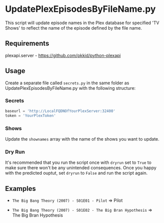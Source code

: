 # UpdatePlexEpisodesByFileName.py

This script will update episode names in the Plex database for specified 'TV Shows' to reflect the name of the episode defined by the file name.

## Requirements
plexapi.server - https://github.com/pkkid/python-plexapi

## Usage
Create a separate file called `secrets.py` in the same folder as UpdatePlexEpisodesByFileName.py with the following structure:

### Secrets
``` Python
baseurl = 'http://LocalFQDNOfYourPlexServer:32400'
token = 'YourPlexToken'
```

### Shows
Update the `shownames` array with the name of the shows you want to update.

### Dry Run
It's recommended that you run the script once with `dryrun` set to `True` to make sure there won't be any unintended consequences.  Once you happy with the predicted ouptut, set `dryrun` to `False` and run the script again.

## Examples
 - `The Big Bang Theory (2007) - S01E01 - Pilot` => Pilot

 - `The Big Bang Theory (2007) - S01E02 - The Big Bran Hypothesis` => The Big Bran Hypothesis
